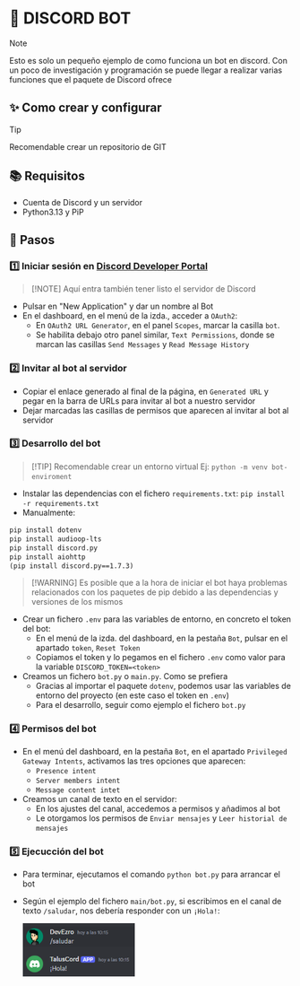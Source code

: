 # 🤖 DISCORD BOT
>[!NOTE]
Esto es solo un pequeño ejemplo de como funciona un bot en discord.
Con un poco de investigación y programación se puede llegar a realizar varias funciones que el paquete de Discord ofrece

## ✨ Como crear y configurar
>[!TIP]
Recomendable crear un repositorio de GIT

## 📚 Requisitos
  - Cuenta de Discord y un servidor
  - Python3.13 y PiP

## 🐾 Pasos
### 1️⃣ Iniciar sesión en [Discord Developer Portal](https://discord.com/login?redirect_to=%2Fdevelopers%2Fapplications) 
>[!NOTE] Aquí entra también tener listo el servidor de Discord
- Pulsar en "New Application" y dar un nombre al Bot
- En el dashboard, en el menú de la izda., acceder a `OAuth2`:
  - En `OAuth2 URL Generator`, en el panel `Scopes`, marcar la casilla `bot`.
  - Se habilita debajo otro panel similar, `Text Permissions`, donde se marcan las casillas `Send Messages` y `Read Message History`

### 2️⃣ Invitar al bot al servidor
- Copiar el enlace generado al final de la página, en `Generated URL` y pegar en la barra de URLs para invitar al bot a nuestro servidor
- Dejar marcadas las casillas de permisos que aparecen al invitar al bot al servidor

### 3️⃣ Desarrollo del bot
>[!TIP] Recomendable crear un entorno virtual
Ej: `python -m venv bot-enviroment`

- Instalar las dependencias con el fichero `requirements.txt`: `pip install -r requirements.txt`
- Manualmente:
```
pip install dotenv
pip install audioop-lts
pip install discord.py
pip install aiohttp
(pip install discord.py==1.7.3)
```

>[!WARNING] Es posible que a la hora de iniciar el bot haya problemas relacionados con los paquetes de pip debido a las dependencias y versiones de los mismos

- Crear un fichero `.env` para las variables de entorno, en concreto el token del bot:
  - En el menú de la izda. del dashboard, en la pestaña `Bot`, pulsar en el apartado `token`, `Reset Token`
  - Copiamos el token y lo pegamos en el fichero `.env` como valor para la variable `DISCORD_TOKEN=<token>`
- Creamos un fichero `bot.py` o `main.py`. Como se prefiera
  - Gracias al importar el paquete `dotenv`, podemos usar las variables de entorno del proyecto (en este caso el token en `.env`)
  - Para el desarrollo, seguir como ejemplo el fichero `bot.py`

### 4️⃣ Permisos del bot
- En el menú del dashboard, en la pestaña `Bot`, en el apartado `Privileged Gateway Intents`, activamos las tres opciones que aparecen:
  - `Presence intent`
  - `Server members intent`
  - `Message content intet`
- Creamos un canal de texto en el servidor:
  - En los ajustes del canal, accedemos a permisos y añadimos al bot
  - Le otorgamos los permisos de `Enviar mensajes` y `Leer historial de mensajes`
  
### 5️⃣ Ejecucción del bot
- Para terminar, ejecutamos el comando `python bot.py` para arrancar el bot
- Según el ejemplo del fichero `main/bot.py`, si escribimos en el canal de texto `/saludar`, nos debería responder con un `¡Hola!`:

  <img src="example.png" width="200" height="95"/>
